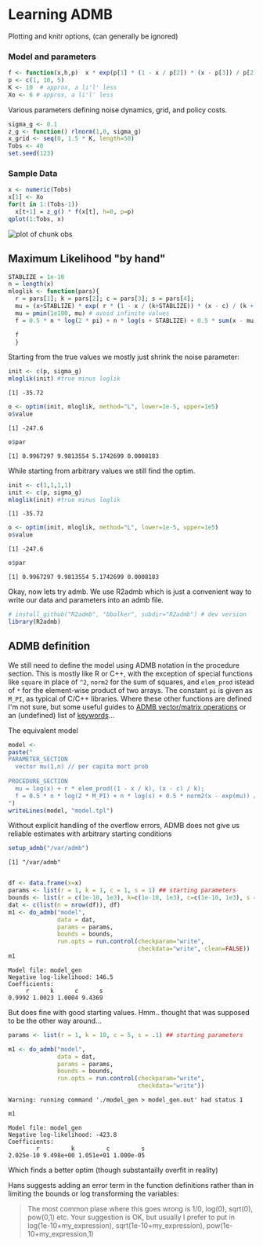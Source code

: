 # Learning ADMB

Plotting and knitr options, (can generally be ignored)






### Model and parameters


```r
f <- function(x,h,p)  x * exp(p[1] * (1 - x / p[2]) * (x - p[3]) / p[2] ) 
p <- c(1, 10, 5)
K <- 10  # approx, a li'l' less
Xo <- 6 # approx, a li'l' less
```


  

Various parameters defining noise dynamics, grid, and policy costs.  


```r
sigma_g <- 0.1
z_g <- function() rlnorm(1,0, sigma_g)
x_grid <- seq(0, 1.5 * K, length=50)
Tobs <- 40
set.seed(123)
```


### Sample Data


```r
x <- numeric(Tobs)
x[1] <- Xo
for(t in 1:(Tobs-1))
  x[t+1] = z_g() * f(x[t], h=0, p=p)
qplot(1:Tobs, x)
```

![plot of chunk obs](http://farm3.staticflickr.com/2807/8956942302_0d7d47ea49_o.png) 



## Maximum Likelihood "by hand"


```r
STABLIZE = 1e-10
n = length(x)
mloglik <- function(pars){ 
  r = pars[1]; k = pars[2]; c = pars[3]; s = pars[4];
  mu = (x+STABLIZE) * exp( r * (1 - x / (k+STABLIZE)) * (x - c) / (k + STABLIZE));
  mu = pmin(1e100, mu) # avoid infinite values 
  f = 0.5 * n * log(2 * pi) + n * log(s + STABLIZE) + 0.5 * sum(x - mu + STABLIZE)^2/ (s + STABLIZE)^2;

  f
  }
```


Starting from the true values we mostly just shrink the noise parameter:


```r
init <- c(p, sigma_g)
mloglik(init) #true minus loglik
```

```
[1] -35.72
```

```r
o <- optim(init, mloglik, method="L", lower=1e-5, upper=1e5)
o$value
```

```
[1] -247.6
```

```r
o$par
```

```
[1] 0.9967297 9.9813554 5.1742699 0.0008183
```


While starting from arbitrary values we still find the optim.


```r
init <- c(1,1,1,1)  
init <- c(p, sigma_g)
mloglik(init) #true minus loglik
```

```
[1] -35.72
```

```r
o <- optim(init, mloglik, method="L", lower=1e-5, upper=1e5)
o$value
```

```
[1] -247.6
```

```r
o$par
```

```
[1] 0.9967297 9.9813554 5.1742699 0.0008183
```


Okay, now lets try admb.  We use R2admb which is just a convenient way to write our data and parameters into an admb file.  



```r
# install_github("R2admb", "bbolker", subdir="R2admb") # dev version
library(R2admb)
```



## ADMB definition

We still need to define the model using ADMB notation in the procedure section.  This is mostly like R or C++, with the exception of special functions like `square` in place of `^2`, `norm2` for the sum of squares, and `elem_prod` istead of `*` for the element-wise product of two arrays. The constant `pi` is given as `M_PI`, as typical of C/C++ libraries.  Where these other functions are defined I'm not sure, but some useful guides to [ADMB vector/matrix operations](http://fish.washington.edu/research/MPAM/resources/ADMB_Minte-Vera.pdf) or an (undefined) list of [keywords](http://www.admb-project.org/developers/contribute-documentation/functions/keywords.txt/view)...

The equivalent model 


```r
model <- 
paste("
PARAMETER_SECTION
  vector mu(1,n) // per capita mort prob
      
PROCEDURE_SECTION
  mu = log(x) + r * elem_prod((1 - x / k), (x - c) / k);
  f = 0.5 * n * log(2 * M_PI) + n * log(s) + 0.5 * norm2(x - exp(mu)) / square(s);
")
writeLines(model, "model.tpl")
```



Without explicit handling of the overflow errors, ADMB does not give us reliable estimates with arbitrary starting conditions



```r
setup_admb("/var/admb")
```

```
[1] "/var/admb"
```

```r

df <- data.frame(x=x)
params <- list(r = 1, k = 1, c = 1, s = 1) ## starting parameters
bounds <- list(r = c(1e-10, 1e3), k=c(1e-10, 1e3), c=c(1e-10, 1e3), s = c(1e-5,1e3)) ## bounds
dat <- c(list(n = nrow(df)), df)
m1 <- do_admb("model",
              data = dat,
              params = params,
              bounds = bounds,
              run.opts = run.control(checkparam="write",
                                     checkdata="write", clean=FALSE))
m1
```

```
Model file: model_gen 
Negative log-likelihood: 146.5 
Coefficients:
     r      k      c      s 
0.9992 1.0023 1.0004 9.4369 
```


But does fine with good starting values.  Hmm.. thought that was supposed to be the other way around...


```r
params <- list(r = 1, k = 10, c = 5, s = .1) ## starting parameters

m1 <- do_admb("model",
              data = dat,
              params = params,
              bounds = bounds,
              run.opts = run.control(checkparam="write",
                                     checkdata="write"))
```

```
Warning: running command './model_gen > model_gen.out' had status 1
```

```r
m1
```

```
Model file: model_gen 
Negative log-likelihood: -423.8 
Coefficients:
        r         k         c         s 
2.025e-10 9.498e+00 1.051e+01 1.000e-05 
```



Which finds a better optim (though substantailly overfit in reality)


Hans suggests adding an error term in the function definitions rather than in limiting the bounds or log transforming the variables:

> The most common plase where
 this goes wrong is 1/0, log(0), sqrt(0), pow(0,1) etc.
> Your suggestion is OK, but usually I prefer to put
 in log(1e-10+my_expression), sqrt(1e-10+my_expression), pow(1e-10+my_expression,1)

